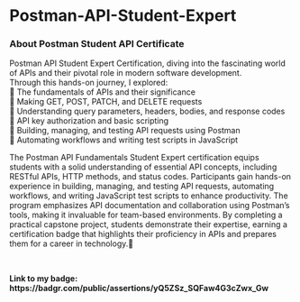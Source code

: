 # Postman-API-Student-Expert

<h3> <b> About Postman Student API Certificate </b> </h3>
 Postman API Student Expert Certification, diving into the fascinating world of APIs and their pivotal role in modern software development. <br>
Through this hands-on journey, I explored:  <br>
🔹 The fundamentals of APIs and their significance  <br>
🔹 Making GET, POST, PATCH, and DELETE requests   <br>
🔹 Understanding query parameters, headers, bodies, and response codes   <br>
🔹 API key authorization and basic scripting   <br>
🔹 Building, managing, and testing API requests using Postman   <br>
🔹 Automating workflows and writing test scripts in JavaScript   <br>

<p> The Postman API Fundamentals Student Expert certification equips students with a solid understanding of essential API concepts, including RESTful APIs, HTTP methods, and status codes. Participants gain hands-on experience in building, managing, and testing API requests, automating workflows, and writing JavaScript test scripts to enhance productivity. The program emphasizes API documentation and collaboration using Postman’s tools, making it invaluable for team-based environments. By completing a practical capstone project, students demonstrate their expertise, earning a certification badge that highlights their proficiency in APIs and prepares them for a career in technology.🚀
</p> <br>
<p> <b> Link to my badge: https://badgr.com/public/assertions/yQ5ZSz_SQFaw4G3cZwx_Gw </b></p>
